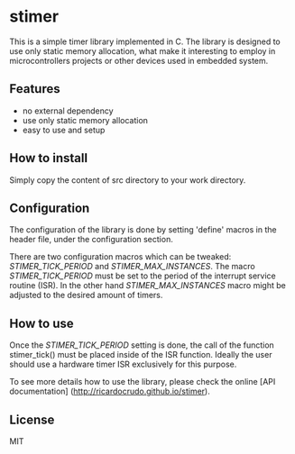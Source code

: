 stimer
======

This is a simple timer library implemented in C. The library is designed to use only static
memory allocation, what make it interesting to employ in microcontrollers projects or other
devices used in embedded system.


Features
---

* no external dependency
* use only static memory allocation
* easy to use and setup


How to install
---

Simply copy the content of src directory to your work directory.


Configuration
---

The configuration of the library is done by setting 'define' macros in the header file,
under the configuration section.

There are two configuration macros which can be tweaked: *STIMER_TICK_PERIOD* and
*STIMER_MAX_INSTANCES*. The macro *STIMER_TICK_PERIOD* must be set to the period of
the interrupt service routine (ISR). In the other hand *STIMER_MAX_INSTANCES* macro
might be adjusted to the desired amount of timers.


How to use
---

Once the *STIMER_TICK_PERIOD* setting is done, the call of the function stimer_tick()
must be placed inside of the ISR function. Ideally the user should use a hardware timer
ISR exclusively for this purpose.

To see more details how to use the library, please check the online [API documentation]
(http://ricardocrudo.github.io/stimer).


License
---

MIT
